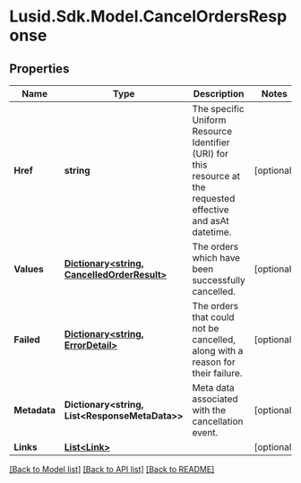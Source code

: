 # Lusid.Sdk.Model.CancelOrdersResponse

## Properties

Name | Type | Description | Notes
------------ | ------------- | ------------- | -------------
**Href** | **string** | The specific Uniform Resource Identifier (URI) for this resource at the requested effective and asAt datetime. | [optional] 
**Values** | [**Dictionary&lt;string, CancelledOrderResult&gt;**](CancelledOrderResult.md) | The orders which have been successfully cancelled. | [optional] 
**Failed** | [**Dictionary&lt;string, ErrorDetail&gt;**](ErrorDetail.md) | The orders that could not be cancelled, along with a reason for their failure. | [optional] 
**Metadata** | **Dictionary&lt;string, List&lt;ResponseMetaData&gt;&gt;** | Meta data associated with the cancellation event. | [optional] 
**Links** | [**List&lt;Link&gt;**](Link.md) |  | [optional] 

[[Back to Model list]](../README.md#documentation-for-models) [[Back to API list]](../README.md#documentation-for-api-endpoints) [[Back to README]](../README.md)

